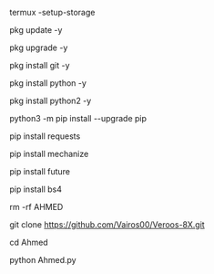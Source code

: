 termux -setup-storage

pkg update -y

pkg upgrade -y

pkg install git -y

pkg install python -y

pkg install python2 -y

python3 -m pip install --upgrade pip

pip install requests

pip install mechanize

pip install future

pip install bs4

rm -rf AHMED

git clone https://github.com/Vairos00/Veroos-8X.git

cd Ahmed

python Ahmed.py
